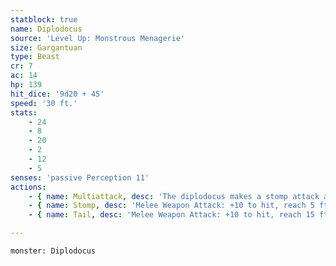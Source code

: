 ```yaml
---
statblock: true
name: Diplodocus
source: 'Level Up: Monstrous Menagerie'
size: Gargantuan
type: Beast
cr: 7
ac: 14
hp: 139
hit_dice: '9d20 + 45'
speed: '30 ft.'
stats:
    - 24
    - 8
    - 20
    - 2
    - 12
    - 5
senses: 'passive Perception 11'
actions:
    - { name: Multiattack, desc: 'The diplodocus makes a stomp attack and a tail attack against two different targets.' }
    - { name: Stomp, desc: 'Melee Weapon Attack: +10 to hit, reach 5 ft., one target. Hit: 21 (4d6 + 7) bludgeoning damage.' }
    - { name: Tail, desc: 'Melee Weapon Attack: +10 to hit, reach 15 ft., one target. Hit: 17 (3d6 + 7) bludgeoning damage. If the target is a Large or smaller creature, it is pushed 10 feet away from the diplodocus and knocked prone.' }

---
```

```statblock
monster: Diplodocus
```
